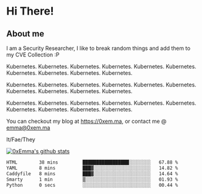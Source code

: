 # Hi There!

## About me
I am a Security Researcher, I like to break random things and add them to my CVE Collection :P 

Kubernetes. Kubernetes. Kubernetes. Kubernetes. Kubernetes. Kubernetes. Kubernetes. Kubernetes. Kubernetes. Kubernetes.

Kubernetes. Kubernetes. Kubernetes. Kubernetes. Kubernetes. Kubernetes. Kubernetes. Kubernetes. Kubernetes. Kubernetes.

Kubernetes. Kubernetes. Kubernetes. Kubernetes. Kubernetes. Kubernetes. Kubernetes. Kubernetes. Kubernetes. Kubernetes.

You can checkout my blog at https://0xem.ma, or contact me @ [emma@0xem.ma](mailto:emma@0xem.ma)

It/Fae/They

[![0xEmma's github stats](https://github-readme-stats.vercel.app/api?username=0xEmma&count_private=true&show_icons=true&theme=gruvbox)](https://github.com/0xEmma)
<!--START_SECTION:waka-->

```txt
HTML        38 mins         █████████████████░░░░░░░░   67.88 %
YAML        8 mins          ███▓░░░░░░░░░░░░░░░░░░░░░   14.82 %
Caddyfile   8 mins          ███▓░░░░░░░░░░░░░░░░░░░░░   14.64 %
Smarty      1 min           ▒░░░░░░░░░░░░░░░░░░░░░░░░   01.93 %
Python      0 secs          ░░░░░░░░░░░░░░░░░░░░░░░░░   00.44 %
```

<!--END_SECTION:waka-->
